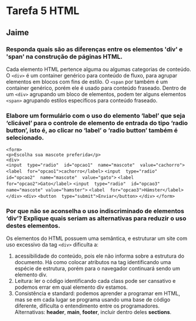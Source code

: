 
# Tarefa 5 HTML
## Jaime 

### Responda quais são as diferenças entre os elementos 'div' e 'span' na construção de páginas HTML.
Cada elemento HTML pertence alguma ou algumas categorias de conteúdo. O ```<div>``` é um container genérico para conteúdo de fluxo, para agrupar elementos em blocos com fins de estilo. O ```<span``` por também é um container genérico, porém ele é usado para conteúdo fraseado. Dentro de um ```<div>``` agrupando um bloco de elementos,  podem ter alguns elementos ```<span>``` agrupando estilos específicos para conteúdo fraseado.

### Elabore um formulário com o uso do elemento ‘label’ que seja ‘clicável’ para o controle de elemento de entrada do tipo ‘radio button’, isto é, ao clicar no ‘label’ o ‘radio button’ também é selecionado.

```<form>```\
        ```<p>Escolha sua mascote preferida</p>```\
            ```<div>```\
                ```<input  type="radio"  id="opcao1"  name="mascote"  value="cachorro">```\
                ```<label  for="opcao1">cachorro</label>```
                ```<input  type="radio"  id="opcao2"  name="mascote"  value="gato">```
                ```<label  for="opcao2">Gato</label>```
                ```<input  type="radio"  id="opcao3"  name="mascote" value="hamster">```
                ```<label  for="opcao3">Hámster</label>```
            ```</div>```
            ```<div>```
                ```<button  type="submit">Enviar</button>```
            ```</div>```
    ```</form>``` 

### Por que não se aconselha o uso indiscriminado de elementos ‘div’? Explique quais seriam as alternativas para reduzir o uso destes elementos.
Os elementos do HTML possuem uma semântica, e estruturar um site com uso excessivo da tag  ```<div>``` dificulta a:
1. acessibilidade do conteúdo, pois ele não informa sobre a estrutura do documento. Há como colocar atributos na tag identificando uma espécie de estrutura, porém para o navegador continuará sendo um elemento div.
2. Leitura: ler o código identificando cada class pode ser cansativo e podemos errar em qual elemento div estamos.
3. Consistência e standard: podemos aprender a programar em HTML, mas se em cada lugar se programa usando uma base de código diferente, dificulta o entendimento entre os programadores.
Alternativas: **header**, **main**, **footer**, incluir dentro deles **sections**.